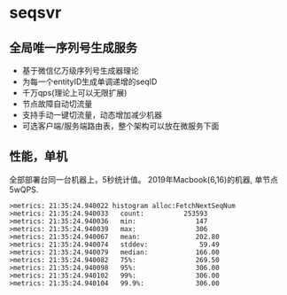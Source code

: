 # seqsvr

## 全局唯一序列号生成服务

- 基于微信亿万级序列号生成器理论
- 为每一个entityID生成单调递增的seqID
- 千万qps(理论上可以无限扩展)
- 节点故障自动切流量
- 支持手动一键切流量，动态增加减少机器
- 可选客户端/服务端路由表，整个架构可以放在微服务下面


## 性能，单机

全部部署台同一台机器上，5秒统计值。 2019年Macbook(6,16)的机器, 单节点5wQPS. 
```
>metrics: 21:35:24.940022 histogram alloc:FetchNextSeqNum
>metrics: 21:35:24.940033   count:          253593
>metrics: 21:35:24.940036   min:               147
>metrics: 21:35:24.940039   max:               306
>metrics: 21:35:24.940067   mean:              202.80
>metrics: 21:35:24.940074   stddev:             59.49
>metrics: 21:35:24.940079   median:            166.00
>metrics: 21:35:24.940082   75%:               269.50
>metrics: 21:35:24.940098   95%:               306.00
>metrics: 21:35:24.940102   99%:               306.00
>metrics: 21:35:24.940104   99.9%:             306.00
```
